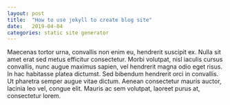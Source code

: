 ```yaml
---
layout: post
title:  "How to use jekyll to create blog site"
date:   2019-04-04
categories: static site generator
---
```


Maecenas tortor urna, convallis non enim eu, hendrerit suscipit ex. Nulla sit amet erat sed metus efficitur consectetur. Morbi volutpat, nisl iaculis cursus convallis, nunc augue maximus sapien, vel hendrerit magna odio eget risus. In hac habitasse platea dictumst. Sed bibendum hendrerit orci in convallis. Ut pharetra semper augue vitae dictum. Aenean consectetur mauris auctor, lacinia leo vel, congue elit. Mauris ac sem volutpat, laoreet purus at, consectetur lorem.

